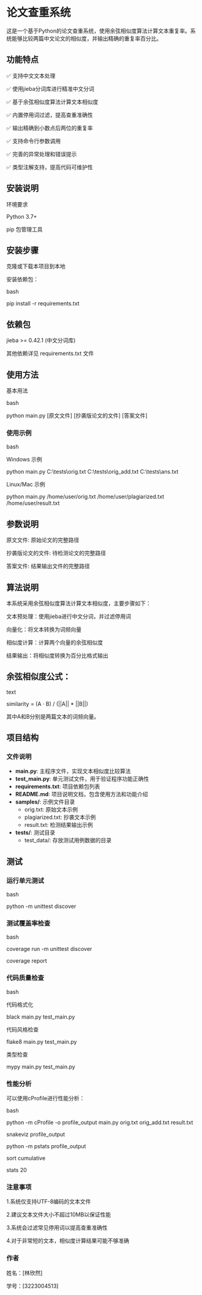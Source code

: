 # 论文查重系统

这是一个基于Python的论文查重系统，使用余弦相似度算法计算文本重复率。系统能够比较两篇中文论文的相似度，并输出精确的重复率百分比。

## 功能特点
✅ 支持中文文本处理

✅ 使用jieba分词库进行精准中文分词

✅ 基于余弦相似度算法计算文本相似度

✅ 内置停用词过滤，提高查重准确性

✅ 输出精确到小数点后两位的重复率

✅ 支持命令行参数调用

✅ 完善的异常处理和错误提示

✅ 类型注解支持，提高代码可维护性

## 安装说明

环境要求

Python 3.7+

pip 包管理工具

## 安装步骤

克隆或下载本项目到本地

安装依赖包：

bash

pip install -r requirements.txt

## 依赖包
jieba >= 0.42.1 (中文分词库)

其他依赖详见 requirements.txt 文件

## 使用方法
基本用法

bash

python main.py [原文文件] [抄袭版论文的文件] [答案文件]

### 使用示例

bash

 Windows 示例

python main.py C:\tests\orig.txt C:\tests\orig_add.txt C:\tests\ans.txt

 Linux/Mac 示例

python main.py /home/user/orig.txt /home/user/plagiarized.txt /home/user/result.txt

## 参数说明

原文文件: 原始论文的完整路径

抄袭版论文的文件: 待检测论文的完整路径

答案文件: 结果输出文件的完整路径

## 算法说明
本系统采用余弦相似度算法计算文本相似度，主要步骤如下：

文本预处理：使用jieba进行中文分词，并过滤停用词

向量化：将文本转换为词频向量

相似度计算：计算两个向量的余弦相似度

结果输出：将相似度转换为百分比格式输出

## 余弦相似度公式：
text

similarity = (A · B) / (||A|| * ||B||)

其中A和B分别是两篇文本的词频向量。

## 项目结构

### 文件说明
- **main.py**: 主程序文件，实现文本相似度比较算法
- **test_main.py**: 单元测试文件，用于验证程序功能正确性
- **requirements.txt**: 项目依赖包列表
- **README.md**: 项目说明文档，包含使用方法和功能介绍
- **samples/**: 示例文件目录
  - orig.txt: 原始文本示例
  - plagiarized.txt: 抄袭文本示例
  - result.txt: 检测结果输出示例
- **tests/**: 测试目录
  - test_data/: 存放测试用例数据的目录

## 测试

### 运行单元测试

bash

python -m unittest discover

### 测试覆盖率检查
bash

coverage run -m unittest discover

coverage report

### 代码质量检查

bash

代码格式化

black main.py test_main.py

代码风格检查

flake8 main.py test_main.py

类型检查

mypy main.py test_main.py

### 性能分析

可以使用cProfile进行性能分析：

bash

python -m cProfile -o profile_output main.py orig.txt orig_add.txt result.txt

snakeviz profile_output

python -m pstats profile_output

sort cumulative  

stats 20

### 注意事项

1.系统仅支持UTF-8编码的文本文件

2.建议文本文件大小不超过10MB以保证性能

3.系统会过滤常见停用词以提高查重准确性

4.对于非常短的文本，相似度计算结果可能不够准确

### 作者
姓名：[林欣然]

学号：[3223004513]




